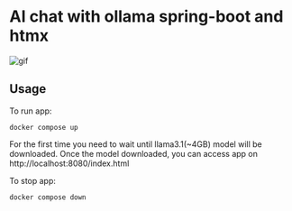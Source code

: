 # AI chat with ollama spring-boot and htmx

![gif](https://media.giphy.com/media/v1.Y2lkPTc5MGI3NjExMDBjYjl5cjRwNHl4aGNib2htbjJxcW1oeWQ3dWFmdTgwZGttZHg3NCZlcD12MV9pbnRlcm5hbF9naWZfYnlfaWQmY3Q9Zw/GVZWYOW5woUCo7YsMv/giphy.gif)

## Usage

To run app:

```shell
docker compose up
```

For the first time you need to wait until llama3.1(~4GB) model will be downloaded.
Once the model downloaded, you can access app on http://localhost:8080/index.html

To stop app:

```shell
docker compose down
```
